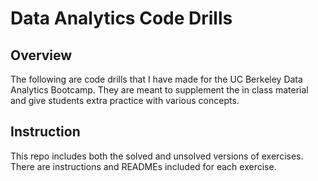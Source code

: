 # Data Analytics Code Drills

## Overview

The following are code drills that I have made for the UC Berkeley Data Analytics Bootcamp. They are meant to supplement the in class material and give students extra practice with various concepts.

## Instruction

This repo includes both the solved and unsolved versions of exercises. There are instructions and READMEs included for each exercise.
